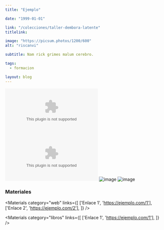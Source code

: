 ```yaml
---
title: "Ejemplo"

date: "1999-01-01"

link: "/colecciones/taller-dembora-latente"
titlelink:

image: "https://picsum.photos/1200/600"
alt: "riscanvi"

subtitle: Nam rick grimes malum cerebro.

tags:
  - formacion

layout: blog
---
```


<script>
  import Link from "$lib/components/Link/link.svelte";
  import ArrowLink from "$lib/icons/ArrowLink.svelte";
  import Image from "$lib/image/Image.svelte";
  import ImageRow from "$lib/layout/ImageRow/ImageRow.svelte";
  import Embed from "$lib/components/Embed/Embed.svelte";
  import Materials from "$lib/components/Materials/Materials.svelte";
  import Video from "$lib/components/Video/Video.svelte";
</script>

<Embed type="youtube" src="https://www.youtube.com/watch?v=F_WC4UxStvs" styles="mt-20" />

<Embed type="cables" src="https://cables.gl/view/641d61206396c9c47b388a2e" styles="mt-30" />

<Image src="https://picsum.photos/600/600" alt="image" styles="my-5" caption='esto es un pie de foto en el top' captionposition="top" />

<Image src="https://picsum.photos/1200/500" alt="image" styles="border" />

<ImageRow src="https://picsum.photos/300/300" alt="image" lastsrc="https://picsum.photos/300/300" lastalt="image2" />

### Materiales

<Materials category="web" links={[
['Enlace 1', 'https://ejemplo.com/1'],
['Enlace 2', 'https://ejemplo.com/2'],
]}
/>

<Materials category="libros" links={[
['Enlace 1', 'https://ejemplo.com/1'],
]}
/>
